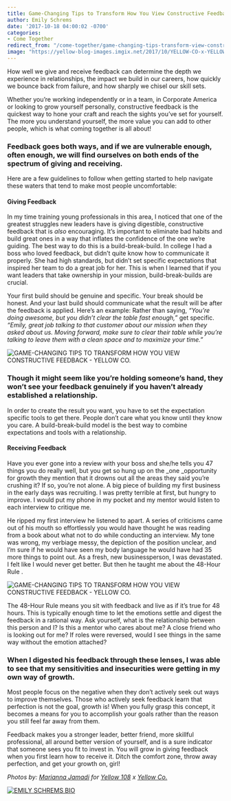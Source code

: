 ```yaml
---
title: Game-Changing Tips to Transform How You View Constructive Feedback
author: Emily Schrems
date: '2017-10-18 04:00:02 -0700'
categories:
- Come Together
redirect_from: "/come-together/game-changing-tips-transform-view-constructive-feedback/"
image: "https://yellow-blog-images.imgix.net/2017/10/YELLOW-CO-x-YELLOW-108-1-1320x880.jpg"
---
```


How well we give and receive feedback can determine the depth we experience in relationships, the impact we build in our careers, how quickly we bounce back from failure, and how sharply we chisel our skill sets.

<!-- more -->

Whether you’re working independently or in a team, in Corporate America or looking to grow yourself personally, constructive feedback is the quickest way to hone your craft and reach the sights you’ve set for yourself. The more you understand yourself, the more value you can add to other people, which is what coming together is all about!

### Feedback goes both ways, and if we are vulnerable enough, often enough, we will find ourselves on both ends of the spectrum of giving and receiving.

Here are a few guidelines to follow when getting started to help navigate these waters that tend to make most people uncomfortable:

#### **Giving Feedback**

In my time training young professionals in this area, I noticed that one of the greatest struggles new leaders have is giving digestible, constructive feedback that is _also_ encouraging. It’s important to eliminate bad habits and build great ones in a way that inflates the confidence of the one we’re guiding. The best way to do this is a build-break-build. In college I had a boss who loved feedback, but didn’t quite know how to communicate it properly. She had high standards, but didn’t set specific expectations that inspired her team to do a great job for her. This is when I learned that if you want leaders that take ownership in your mission, build-break-builds are crucial.

Your first build should be genuine and specific. Your break should be honest. And your last build should communicate what the result will be after the feedback is applied. Here’s an example: Rather than saying, _“You’re doing awesome, but you didn’t clear the table fast enough,”_ get specific. _“Emily, great job talking to that customer about our mission when they asked about us. Moving forward, make sure to clear their table while you’re talking to leave them with a clean space and to maximize your time.”_

![GAME-CHANGING TIPS TO TRANSFORM HOW YOU VIEW CONSTRUCTIVE FEEDBACK - YELLOW CO.](https://yellow-blog-images.imgix.net/2017/10/YELLOW-CO-x-YELLOW-108-7.jpg)

### **Though it might seem like you’re holding someone’s hand, they won’t see your feedback genuinely if you haven’t already established a relationship.**

In order to create the result you want, you have to set the expectation specific tools to get there. People don’t care what you know until they know you care. A build-break-build model is the best way to combine expectations and tools with a relationship.

#### **Receiving Feedback**

Have you ever gone into a review with your boss and she/he tells you 47 things you do really well, but you get so hung up on the _one _opportunity for growth they mention that it drowns out all the areas they said you’re crushing it? If so, you’re not alone. A big piece of building my first business in the early days was recruiting. I was pretty terrible at first, but hungry to improve. I would put my phone in my pocket and my mentor would listen to each interview to critique me.

He ripped my first interview he listened to apart. A series of criticisms came out of his mouth so effortlessly you would have thought he was reading from a book about what not to do while conducting an interview. My tone was wrong, my verbiage messy, the depiction of the position unclear, and I’m sure if he would have seen my body language he would have had 35 more things to point out. As a fresh, new businessperson, I was devastated. I felt like I would never get better. But then he taught me about the 48-Hour Rule .

![GAME-CHANGING TIPS TO TRANSFORM HOW YOU VIEW CONSTRUCTIVE FEEDBACK - YELLOW CO.](https://yellow-blog-images.imgix.net/2017/10/YELLOW-CO-x-YELLOW-108-8.jpg)

The 48-Hour Rule means you sit with feedback and live as if it’s true for 48 hours. This is typically enough time to let the emotions settle and digest the feedback in a rational way. Ask yourself, what is the relationship between this person and I? Is this a mentor who cares about me? A close friend who is looking out for me? If roles were reversed, would I see things in the same way without the emotion attached?

### **When I digested his feedback through these lenses, I was able to see that my sensitivities and insecurities were getting in my own way of growth.**

Most people focus on the negative when they don’t actively seek out ways to improve themselves. Those who actively seek feedback learn that perfection is not the goal, growth is! When you fully grasp this concept, it becomes a means for you to accomplish your goals rather than the reason you still feel far away from them.

Feedback makes you a stronger leader, better friend, more skillful professional, all around better version of yourself, and is a sure indicator that someone sees you fit to invest in. You will grow in giving feedback when you first learn how to receive it. Ditch the comfort zone, throw away perfection, and get your growth on, girl!

_Photos by: [Marianna Jamadi](https://www.instagram.com/nomadic_habit/) for [Yellow 108](https://www.yellow108.com/) x [Yellow Co.](http://yellowco.co/)_

[![EMILY SCHREMS BIO](https://yellow-blog-images.imgix.net/2017/07/EMILY-SCHREMS-BIO.jpg)](https://www.instagram.com/emschrems/)
